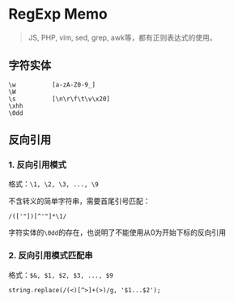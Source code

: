 # RegExp Memo


> JS, PHP, vim, sed, grep, awk等，都有正则表达式的使用。



## 字符实体

    \w          [a-zA-Z0-9_]
    \W
    \s          [\n\r\f\t\v\x20] 
    \xhh
    \0dd 





## 反向引用




### 1. 反向引用模式


格式：`\1, \2, \3, ..., \9`

不含转义的简单字符串，需要首尾引号匹配：

    /(['"])[^'"]*\1/

字符实体的`\0dd`的存在，也说明了不能使用从0为开始下标的反向引用




### 2. 反向引用模式匹配串


格式：`$&, $1, $2, $3, ..., $9`

    string.replace(/(<)[^>]+(>)/g, '$1...$2');

    



